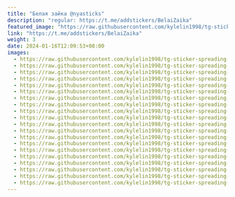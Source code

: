 ```yaml
---
title: "Белая зайка @nyasticks"
description: "regular: https://t.me/addstickers/BelaiZaika"
featured_image: "https://raw.githubusercontent.com/kylelin1998/tg-sticker-spreading-worldwide-images/main/img/ac12dadf-6175-49b2-aeaf-ca858bb45308.jpg"
link: "https://t.me/addstickers/BelaiZaika"
weight: 3
date: 2024-01-16T12:09:53+08:00
images:
  - https://raw.githubusercontent.com/kylelin1998/tg-sticker-spreading-worldwide-images/main/img/ac12dadf-6175-49b2-aeaf-ca858bb45308.jpg
  - https://raw.githubusercontent.com/kylelin1998/tg-sticker-spreading-worldwide-images/main/img/b9b475be-2c37-402f-83dc-6fc4e05caa74.jpg
  - https://raw.githubusercontent.com/kylelin1998/tg-sticker-spreading-worldwide-images/main/img/94543121-d1cd-48e9-8376-e20089f29139.jpg
  - https://raw.githubusercontent.com/kylelin1998/tg-sticker-spreading-worldwide-images/main/img/1e75c88e-aba3-4995-922d-1e32d02b1857.jpg
  - https://raw.githubusercontent.com/kylelin1998/tg-sticker-spreading-worldwide-images/main/img/19ec9828-7edd-4dd4-93f9-d9c6aad4c648.jpg
  - https://raw.githubusercontent.com/kylelin1998/tg-sticker-spreading-worldwide-images/main/img/588f1366-0150-4d0b-b667-4e7306851946.jpg
  - https://raw.githubusercontent.com/kylelin1998/tg-sticker-spreading-worldwide-images/main/img/16eef0e1-cc5b-412b-bff4-d8f9ef993818.jpg
  - https://raw.githubusercontent.com/kylelin1998/tg-sticker-spreading-worldwide-images/main/img/01468c2e-1ce7-4d09-8354-a5e063068205.jpg
  - https://raw.githubusercontent.com/kylelin1998/tg-sticker-spreading-worldwide-images/main/img/c4d5d2ee-59f2-43ce-ae86-eda59d7fe24e.jpg
  - https://raw.githubusercontent.com/kylelin1998/tg-sticker-spreading-worldwide-images/main/img/0b540681-3958-4e35-b92e-eb3c3bcc965c.jpg
  - https://raw.githubusercontent.com/kylelin1998/tg-sticker-spreading-worldwide-images/main/img/25e9cd52-b838-40a8-82de-807ba862622f.jpg
  - https://raw.githubusercontent.com/kylelin1998/tg-sticker-spreading-worldwide-images/main/img/7fe419bd-2788-401b-92c4-66895f9e2e8a.jpg
  - https://raw.githubusercontent.com/kylelin1998/tg-sticker-spreading-worldwide-images/main/img/609181d7-fb58-4072-8c43-7944184161f7.jpg
  - https://raw.githubusercontent.com/kylelin1998/tg-sticker-spreading-worldwide-images/main/img/3825c1e7-1e4c-4ab3-97a6-a062c5c81e02.jpg
  - https://raw.githubusercontent.com/kylelin1998/tg-sticker-spreading-worldwide-images/main/img/25b78479-5b8b-4b4d-b9aa-35355f7342bf.jpg
  - https://raw.githubusercontent.com/kylelin1998/tg-sticker-spreading-worldwide-images/main/img/aedc45f4-b704-419c-8e0f-3f835c23baa3.jpg
  - https://raw.githubusercontent.com/kylelin1998/tg-sticker-spreading-worldwide-images/main/img/a7e1cc14-4508-459d-8b32-0413375c108e.jpg
  - https://raw.githubusercontent.com/kylelin1998/tg-sticker-spreading-worldwide-images/main/img/890ee2bc-ad0a-4ee1-8dad-5f202d7ba518.jpg
  - https://raw.githubusercontent.com/kylelin1998/tg-sticker-spreading-worldwide-images/main/img/d84dcff7-ce2e-4bf9-b314-5495a6cc1e6a.jpg
  - https://raw.githubusercontent.com/kylelin1998/tg-sticker-spreading-worldwide-images/main/img/fc438558-797d-495d-b89e-475468a9b9eb.jpg
---
```

